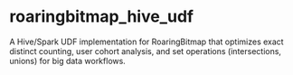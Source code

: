# roaringbitmap_hive_udf
A Hive/Spark UDF implementation for RoaringBitmap that optimizes exact distinct counting, user cohort analysis, and set operations (intersections, unions) for big data workflows.
